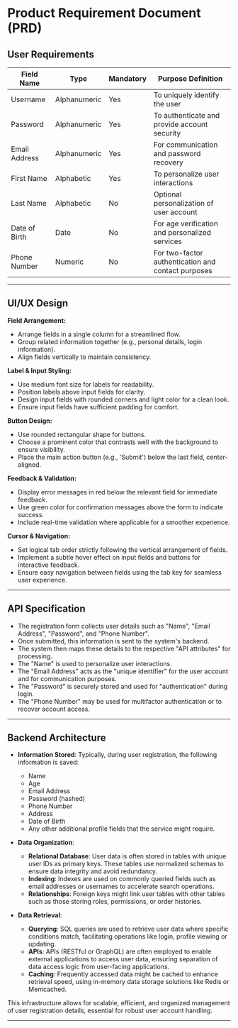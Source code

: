 # Product Requirement Document (PRD)

## User Requirements

| Field Name      | Type         | Mandatory | Purpose Definition                      |
|-----------------|--------------|-----------|----------------------------------------|
| Username        | Alphanumeric | Yes       | To uniquely identify the user          |
| Password        | Alphanumeric | Yes       | To authenticate and provide account security |
| Email Address   | Alphanumeric | Yes       | For communication and password recovery |
| First Name      | Alphabetic   | Yes       | To personalize user interactions        |
| Last Name       | Alphabetic   | No        | Optional personalization of user account|
| Date of Birth   | Date         | No        | For age verification and personalized services |
| Phone Number    | Numeric      | No        | For two-factor authentication and contact purposes |

---

## UI/UX Design

**Field Arrangement:**
- Arrange fields in a single column for a streamlined flow.
- Group related information together (e.g., personal details, login information).
- Align fields vertically to maintain consistency.

**Label & Input Styling:**
- Use medium font size for labels for readability.
- Position labels above input fields for clarity.
- Design input fields with rounded corners and light color for a clean look.
- Ensure input fields have sufficient padding for comfort.

**Button Design:**
- Use rounded rectangular shape for buttons.
- Choose a prominent color that contrasts well with the background to ensure visibility.
- Place the main action button (e.g., 'Submit') below the last field, center-aligned.

**Feedback & Validation:**
- Display error messages in red below the relevant field for immediate feedback.
- Use green color for confirmation messages above the form to indicate success.
- Include real-time validation where applicable for a smoother experience.

**Cursor & Navigation:**
- Set logical tab order strictly following the vertical arrangement of fields.
- Implement a subtle hover effect on input fields and buttons for interactive feedback.
- Ensure easy navigation between fields using the tab key for seamless user experience.

---

## API Specification

- The registration form collects user details such as "Name", "Email Address", "Password", and "Phone Number". 
- Once submitted, this information is sent to the system's backend.
- The system then maps these details to the respective "API attributes" for processing.
- The "Name" is used to personalize user interactions.
- The "Email Address" acts as the "unique identifier" for the user account and for communication purposes.
- The "Password" is securely stored and used for "authentication" during login.
- The "Phone Number" may be used for multifactor authentication or to recover account access.

---

## Backend Architecture

- **Information Stored**: Typically, during user registration, the following information is saved: 
  - Name
  - Age
  - Email Address
  - Password (hashed)
  - Phone Number
  - Address
  - Date of Birth
  - Any other additional profile fields that the service might require.

- **Data Organization**: 
  - **Relational Database**: User data is often stored in tables with unique user IDs as primary keys. These tables use normalized schemas to ensure data integrity and avoid redundancy.
  - **Indexing**: Indexes are used on commonly queried fields such as email addresses or usernames to accelerate search operations.
  - **Relationships**: Foreign keys might link user tables with other tables such as those storing roles, permissions, or order histories.

- **Data Retrieval**:
  - **Querying**: SQL queries are used to retrieve user data where specific conditions match, facilitating operations like login, profile viewing or updating.
  - **APIs**: APIs (RESTful or GraphQL) are often employed to enable external applications to access user data, ensuring separation of data access logic from user-facing applications.
  - **Caching**: Frequently accessed data might be cached to enhance retrieval speed, using in-memory data storage solutions like Redis or Memcached.

This infrastructure allows for scalable, efficient, and organized management of user registration details, essential for robust user account handling.

---


